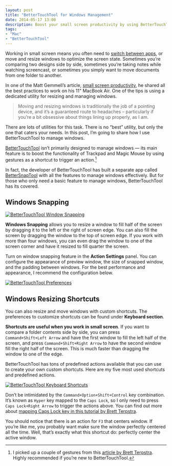 ```yaml
---
layout: post
title: "BetterTouchTool for Windows Management"
date: 2014-05-17 13:00
description: Boost your small screen productivity by using BetterTouchTool to manage, resize, and move your windows.
tags:
- "Mac"
- "BetterTouchTool"
---
```


Working in small screen means you often  need to [switch between apps](http://sayzlim.net/contexts-manage-mac-windows "Manage Mac Application Windows with Contexts - Sayz Lim"), or move and resize windows to optimize the screen state. Sometimes you’re comparing two designs side by side, sometimes you’re taking notes while watching screencast, or sometimes you simply want to move documents from one folder to another.

<!-- more -->

In one of the Matt Gemmell’s article, [small screen productivity](http://mattgemmell.com/small-screen-productivity "Small screen productivity - Matt Gemmell"), he shared all the best practices to work on his 11" MacBook Air. One of the tips is using a dedicated utility for resizing and managing windows.

> Moving and resizing windows is traditionally the job of a pointing device, and it’s a guaranteed route to headaches – particularly if you’re a bit obsessive about things lining up properly, as I am.

There are lots of utilities for this task. There is no “best” utility, but only the one that caters your needs. In this post, I’m going to share how I use BetterTouchTool to manage windows.

[BetterTouchTool](http://www.boastr.net/ "BetterTouchTool") isn’t primarily designed to manage windows — its main feature is to boost the functionality of Trackpad and Magic Mouse by using gestures as a shortcut to trigger an action.[^1]

In fact, the developer of BetterTouchTool has built a separate app called [BetterSnapTool](https://itunes.apple.com/us/app/bettersnaptool/id417375580?mt=12&uo=4&at=11ld6n&ct=bettersnaptool "BetterSnapTool") with all the features to manage windows effectively. But for those who only need a basic feature to manage windows, BetterTouchTool has its covered.

## Windows Snapping

[ ![BetterTouchTool Window Snapping][img] ](http://images.sayzlim.net/2014/05/bettertouchtool_snap.gif "BetterTouchTool Window Snapping")

[img]: http://images.sayzlim.net/2014/05/bettertouchtool_snap.gif "BetterTouchTool Window Snapping"

**Windows Snapping** allows you to resize a window to fill half of the screen by dragging it to the left or the right of screen edge. You can also fill the screen by dragging the window to the top of screen edge. If you work with more than four windows, you can even drag the window to one of the screen corner and have it resized to fill quarter the screen.

Turn on window snapping feature in the **Action Settings** panel. You can configure the appearance of preview window, the size of snapped window, and the padding between windows. For the best performance and appearance, I recommend the configuration below.

[ ![BetterTouchTool Preferences][img3] ](http://images.sayzlim.net/2014/05/bettertouchtool_window_preferences.jpg "BetterTouchTool Preferences")

[img3]: http://images.sayzlim.net/2014/05/bettertouchtool_window_preferences.jpg "BetterTouchTool Preferences"

## Windows Resizing Shortcuts

You can also resize and move windows with custom shortcuts. The preferences to customize shortcuts can be found under **Keyboard section**.


**Shortcuts are useful when you work in small screen**. If you want to compare a folder contents side by side, you can press `Command+Shift+Left Arrow` and have the first window to fill the left half of the screen, and press `Command+Shift+Right Arrow` to have the second window fill the right half of the screen. This is much faster than dragging the window to one of the edge.

BetterTouchTool has tons of predefined actions available that you can use to create your own custom shortcuts. Here are my five most used shortcuts and predefined actions.

[ ![BetterTouchTool Keyboard Shortcuts][img4] ](http://images.sayzlim.net/2014/05/bettertouchtool_keyboard_shortcuts.jpg "BetterTouchTool Keyboard Shortcuts")

[img4]: http://images.sayzlim.net/2014/05/bettertouchtool_keyboard_shortcuts.jpg "BetterTouchTool Keyboard Shortcuts"

Don’t be intimidated by the `Command+Option+Shift+Control` key combination. It’s known as `Hyper` key mapped to the `Caps Lock`, so I only need to press `Caps Lock+Right Arrow` to trigger the actions above. You can find out more about [mapping Caps Lock key in this tutorial by Brett Terpstra](http://brettterpstra.com/2012/12/08/a-useful-caps-lock-key/ "A useful Caps Lock key - BrettTerpstra.com").

You should notice that there is an action for `F3` that centers window. If you’re like me, you probably want make sure the window perfectly centered all the time. Well, that’s exactly what this shortcut do: perfectly center the active window.

[^1]: I picked up a couple of gestures from this [article by Brett Terpstra](http://brettterpstra.com/2013/06/06/just-some-bettertouchtool-notes/ "Just some BetterTouchTool notes - BrettTerpstra.com"). Highly recommended if you’re new to BetterTouchTool.
